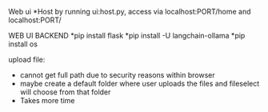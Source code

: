 Web ui
*Host by running ui:host.py, access via localhost:PORT/home and localhost:PORT/




WEB UI BACKEND
*pip install flask
*pip install -U langchain-ollama
*pip install os



upload file:
* cannot get full path due to security reasons within browser
* maybe create a default folder where user uploads the files and fileselect will choose from that folder
* Takes more time

